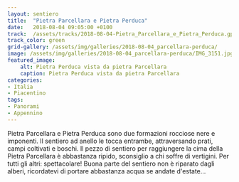 ```yaml
---
layout: sentiero
title:  "Pietra Parcellara e Pietra Perduca"
date:   2018-08-04 09:05:00 +0100
track:  /assets/tracks/2018-08-04-Pietra_Parcellara_e_Pietra_Perduca.gpx
track_color: green
grid-gallery: /assets/img/galleries/2018-08-04_parcellara-perduca/
image: /assets/img/galleries/2018-08-04_parcellara-perduca/IMG_3151.jpg
featured_image:
    alt: Pietra Perduca vista da pietra Parcellara
    caption: Pietra Perduca vista da pietra Parcellara
categories:
- Italia
- Piacentino
tags:
- Panorami
- Appennino
---
```


Pietra Parcellara e Pietra Perduca sono due formazioni rocciose nere e imponenti. Il sentiero ad anello le tocca entrambe, attraversando prati, campi coltivati e boschi. 
Il pezzo di sentiero per raggiungere la cima della Pietra Parcellara è abbastanza ripido, sconsiglio a chi soffre di vertigini. Per tutti gli altri: spettacolare! 
Buona parte del sentiero non è riparato dagli alberi, ricordatevi di portare abbastanza acqua se andate d'estate...
